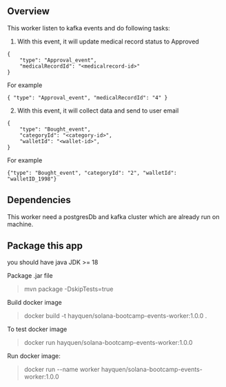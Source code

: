 
## Overview

This worker listen to kafka events and do following tasks:

1. With this event, it will update medical record status to Approved

```
{
    "type": "Approval_event",
    "medicalRecordId": "<medicalrecord-id>"
}
```
For example
```
{ "type": "Approval_event", "medicalRecordId": "4" }
```


2. With this event, it will collect data and send to user email

```
{
    "type": "Bought_event",
    "categoryId": "<category-id>",
    "walletId": "<wallet-id>",
}
```

For example

```
{"type": "Bought_event", "categoryId": "2", "walletId": "walletID_1998"}
```

## Dependencies

This worker need a postgresDb and kafka cluster which are already run on machine.

## Package this app

you should have java JDK >= 18

Package .jar file

> mvn package -DskipTests=true

Build docker image

> docker build -t hayquen/solana-bootcamp-events-worker:1.0.0 .

To test docker image

> docker run hayquen/solana-bootcamp-events-worker:1.0.0 <command>

Run docker image:

> docker run --name worker hayquen/solana-bootcamp-events-worker:1.0.0
